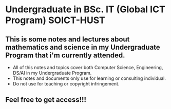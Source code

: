 # Undergraduate in BSc. IT (Global ICT Program) SOICT-HUST
## This is some notes and lectures about mathematics and science in my Undergraduate Program that i'm currently attended.
* All of this notes and topics cover both Computer Science, Engineering, DS/AI in my Undergraduate Program.
* This notes and documents only use for learning or consulting individual.
* Do not use for teaching or copyright infringement.

## Feel free to get access!!!
